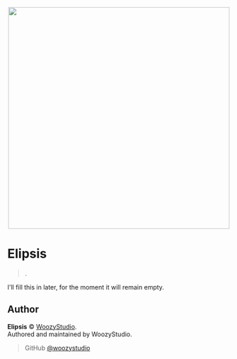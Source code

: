 <p align="center">
  <!--
  <img width="500" src="https://github.com/woozystudio/elipsis/assets/97055575/85af4fc3-d3a5-472d-9e39-072c034911f4">
  -->
  <img width="500" src="https://github.com/woozystudio/elipsis/assets/97055575/2ae2444a-3d21-4836-b54d-8d8ce009284e">
</p>

# Elipsis

> .

I'll fill this in later, for the moment it will remain empty.

## Author

**Elipsis** © [WoozyStudio](https://woozystudio.com/).  
Authored and maintained by WoozyStudio.

> GitHub [@woozystudio](https://github.com/woozystudio)
